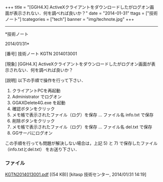 ﻿+++
title = "[GGH4.X] ActiveXクライアントをダウンロードしたがログオン画面が表示されない．何を調べれば良いか？"
date = "2014-01-31"
ttags = ["技術ノート"]
tcategories = ["tech"]
banner = "img/technote.jpg"
+++

-----------------------------------------------------------------------------------------------------------------------------

*技術ノート

2014/01/31*


[番号]
技術ノート KGTN 2014013001

[現象]
[GGH4.X]
ActiveXクライアントをダウンロードしたがログオン画面が表示されない．何を調べれば良いか？

[説明]
以下の手順で操作を行って下さい．

1) クライアントPCを再起動
2) Administrator でログオン
3) GGAXDelete4G.exe を起動
4) 確認ボタンをクリック
5) メモ帳で表示されたファイル（ログ）を保存 ... ファイル名 info.txt
で保存
6) 削除ボタンをクリック
7) メモ帳で表示されたファイル（ログ）を保存 ... ファイル名 del.txt
で保存
8) GGサーバにログオン

この手順を行っても問題が解決しない場合は，上記 5) と 7)
で保存したファイル （info.txtとdel.txt） をお送り下さい．


### ファイル

 
 


[KGTN2014013001.pdf](http://techreport.kitasp.net/attachments/download/1533/KGTN2014013001.pdf)
 [(54 KB)] [kitasp 技術センター, 2014/01/31
14:19]


 


 

